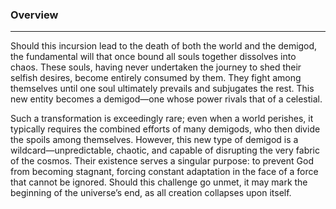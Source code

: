 ### Overview
---

Should this incursion lead to the death of both the world and the demigod, the fundamental will that once bound all souls together dissolves into chaos. These souls, having never undertaken the journey to shed their selfish desires, become entirely consumed by them. They fight among themselves until one soul ultimately prevails and subjugates the rest. This new entity becomes a demigod—one whose power rivals that of a celestial.  
  
Such a transformation is exceedingly rare; even when a world perishes, it typically requires the combined efforts of many demigods, who then divide the spoils among themselves. However, this new type of demigod is a wildcard—unpredictable, chaotic, and capable of disrupting the very fabric of the cosmos. Their existence serves a singular purpose: to prevent God from becoming stagnant, forcing constant adaptation in the face of a force that cannot be ignored. Should this challenge go unmet, it may mark the beginning of the universe’s end, as all creation collapses upon itself.